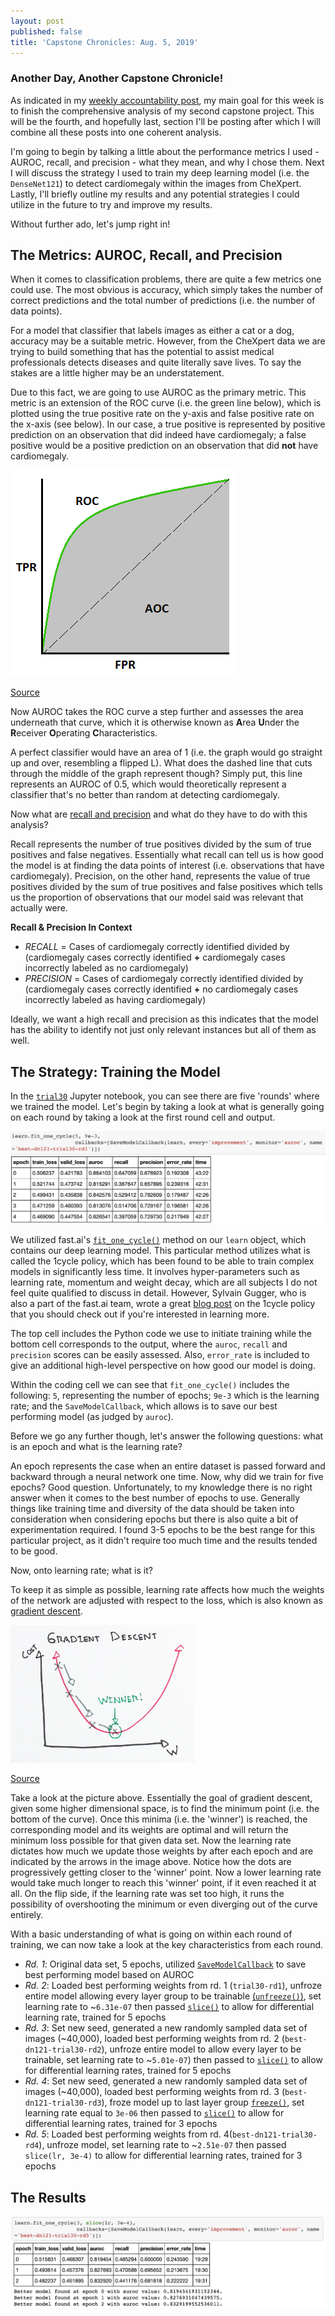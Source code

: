 ```yaml
---
layout: post
published: false
title: 'Capstone Chronicles: Aug. 5, 2019'
---
```

### Another Day, Another Capstone Chronicle!

As indicated in my [weekly accountability post](https://jearny58.github.io/2019-08-04-staying-accountable-week-of-aug-4th/), my main goal for this week is to finish the comprehensive analysis of my second capstone project. This will be the fourth, and hopefully last, section I'll be posting after which I will combine all these posts into one coherent analysis. 

I'm going to begin by talking a little about the performance metrics I used - AUROC, recall, and precision - what they mean, and why I chose them. Next I will discuss the strategy I used to train my deep learning model (i.e. the `DenseNet121`) to detect cardiomegaly within the images from CheXpert. Lastly, I'll briefly outline my results and any potential strategies I could utilize in the future  to try and improve my results.

Without further ado, let's jump right in!

## The Metrics: AUROC, Recall, and Precision

When it comes to classification problems, there are quite a few metrics one could use. The most obvious is accuracy, which simply takes the number of correct predictions and the total number of predictions (i.e. the number of data points). 

For a model that classifier that labels images as either a cat or a dog, accuracy may be a suitable metric. However, from the CheXpert data we are trying to build something that has the potential to assist medical professionals detects diseases and quite literally save lives. To say the stakes are a little higher may be an understatement. 

Due to this fact, we are going to use AUROC as the primary metric. This metric is an extension of the ROC curve (i.e. the green line below), which is plotted using the true positive rate on the y-axis and false positive rate on the x-axis (see below). In our case, a true positive is represented by positive prediction on an observation that did indeed have cardiomegaly; a false positive would be a positive prediction on an observation that did __not__ have cardiomegaly. 

![auroc_curve.png](/img/auroc_curve.png)

[Source](https://towardsdatascience.com/understanding-auc-roc-curve-68b2303cc9c5)

Now AUROC takes the ROC curve a step further and assesses the area underneath that curve, which it is otherwise known as **A**rea **U**nder the **R**eceiver **O**perating **C**haracteristics. 

A perfect classifier would have an area of 1 (i.e. the graph would go straight up and over, resembling a flipped L). What does the dashed line that cuts through the middle of the graph represent though? Simply put, this line represents an AUROC of 0.5, which would theoretically represent a classifier that's no better than random at detecting cardiomegaly. 

Now what are [recall and precision](https://scikit-learn.org/stable/auto_examples/model_selection/plot_precision_recall.html) and what do they have to do with this analysis? 

Recall represents the number of true positives divided by the sum of true positives and false negatives. Essentially what recall can tell us is how good the model is at finding the data points of interest (i.e. observations that have cardiomegaly). Precision, on the other hand, represents the value of true positives divided by the sum of true positives and false positives which tells us the proportion of observations that our model said was relevant that actually were. 

__Recall & Precision In Context__

- _RECALL_ = Cases of cardiomegaly correctly identified divided by (cardiomegaly cases correctly identified __+__ cardiomegaly cases incorrectly labeled as no cardiomegaly)
- _PRECISION_ = Cases of cardiomegaly correctly identified divided by (cardiomegaly cases correctly identified __+__ no cardiomegaly cases incorrectly labeled as having cardiomegaly)

Ideally, we want a high recall and precision as this indicates that the model has the ability to identify not just only relevant instances but all of them as well. 

## The Strategy: Training the Model

In the [`trial30`](https://github.com/Jearny58/Springboard-DS-Portfolio/blob/master/capstone_2/trial30.ipynb) Jupyter notebook, you can see there are five 'rounds' where we trained the model. Let's begin by taking a look at what is generally going on each round by taking a look at the first round cell and output. 

![rd_1.png](/img/rd_1.png)

We utilized fast.ai's [`fit_one_cycle()`](https://docs.fast.ai/train.html#fit_one_cycle) method on our `learn` object, which contains our deep learning model. This particular method utilizes what is called the 1cycle policy, which has been found to be able to train complex models in significantly less time. It involves hyper-parameters such as learning rate, momentum and weight decay, which are all subjects I do not feel quite qualified to discuss in detail. However, Sylvain Gugger, who is also a part of the fast.ai team, wrote a great [blog post](https://sgugger.github.io/the-1cycle-policy.html) on the 1cycle policy that you should check out if you're interested in learning more. 

The top cell includes the Python code we use to initiate training while the bottom cell corresponds to the output, where the `auroc`, `recall` and `precision` scores can be easily assessed. Also, `error_rate` is included to give an additional high-level perspective on how good our model is doing.

Within the coding cell we can see that `fit_one_cycle()` includes the following: `5`, representing the number of epochs; `9e-3` which is the learning rate; and the `SaveModelCallback`, which allows is to save our best performing model (as judged by `auroc`). 

Before we go any further though, let's answer the following questions: what is an epoch and what is the learning rate? 

An epoch represents the case when an entire dataset is passed forward and backward through a neural network one time. Now, why did we train for five epochs? Good question. Unfortunately, to my knowledge there is no right answer when it comes to the best number of epochs to use. Generally things like training time and diversity of the data should be taken into consideration when considering epochs but there is also quite a bit of experimentation required. I found 3-5 epochs to be the best range for this particular project, as it didn't require too much time and the results tended to be good. 

Now, onto learning rate; what is it? 

To keep it as simple as possible, learning rate affects how much the weights of the network are adjusted with respect to the loss, which is also known as [gradient descent](http://wiki.fast.ai/index.php/Gradient_Descent). 

![Gd_demystified.png](/img/Gd_demystified.png)

[Source](http://wiki.fast.ai/index.php/Gradient_Descent)

Take a look at the picture above. Essentially the goal of gradient descent, given some higher dimensional space, is to find the minimum point (i.e. the bottom of the curve). Once this minima (i.e. the 'winner') is reached, the corresponding model and its weights are optimal and will return the minimum loss possible for that given data set. Now the learning rate dictates how much we update those weights by after each epoch and are indicated by the arrows in the image above. Notice how the dots are progressively getting closer to the 'winner' point. Now a lower learning rate would take much longer to reach this 'winner' point, if it even reached it at all. On the flip side, if the learning rate was set too high, it runs the possibility of overshooting the minimum or even diverging out of the curve entirely. 

With a basic understanding of what is going on within each round of training, we can now take a look at the key characteristics from each round. 

- _Rd. 1_: Original data set, 5 epochs, utilized [`SaveModelCallback`](https://docs.fast.ai/callbacks.html#SaveModelCallback) to save best performing model based on AUROC
- _Rd. 2_: Loaded best performing weights from rd. 1 (`trial30-rd1`), unfroze entire model allowing every layer group to be trainable [(`unfreeze()`)](https://docs.fast.ai/basic_train.html#Learner.unfreeze), set learning rate to ~`6.31e-07` then passed [`slice()`](https://docs.fast.ai/basic_train.html#Learner.lr_range) to allow for differential learning rate, trained for 5 epochs
- _Rd. 3_: Set new seed, generated a new randomly sampled data set of images (~40,000), loaded best performing weights from rd. 2 (`best-dn121-trial30-rd2`), unfroze entire model to allow every layer to be trainable, set learning rate to ~`5.01e-07`) then passed to [`slice()`](https://docs.fast.ai/basic_train.html#Learner.lr_range) to allow for differential learning rates, trained for 5 epochs
- _Rd. 4_: Set new seed, generated a new randomly sampled data set of images (~40,000), loaded best performing weights from rd. 3 (`best-dn121-trial30-rd3`), froze model up to last layer group [`freeze()`](https://docs.fast.ai/basic_train.html#Learner.freeze), set learning rate equal to `3e-06` then passed to [`slice()`](https://docs.fast.ai/basic_train.html#Learner.lr_range) to allow for differential learning rates, trained for 3 epochs
- _Rd. 5_: Loaded best performing weights from rd. 4(`best-dn121-trial30-rd4`), unfroze model, set learning rate to ~`2.51e-07` then passed `slice(lr, 3e-4)` to allow for differential learning rates, trained for 3 epochs

## The Results

![last_round](/img/last_round.png)


